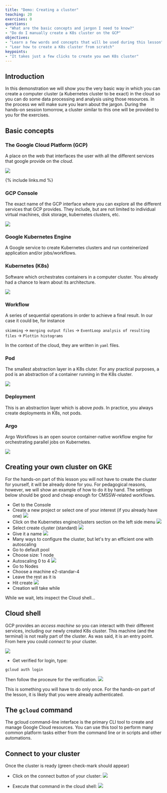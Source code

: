```yaml
---
title: "Demo: Creating a cluster"
teaching: 20
exercises: 0
questions:
- "What are the basic concepts and jargon I need to know?"
- "Do do I manually create a K8s cluster on the GCP"
objectives:
- "Learn a few words and concepts that will be used during this lesson"
- "Lear how to create a K8s cluster from scratch"
keypoints:
- "It takes just a few clicks to create you own K8s cluster"
---
```


## Introduction

In this demonstration we will show you the very basic way in which you can create a computer cluster (a Kubernetes cluster to be exact) in the cloud so you can do some data processing and analysis using those resources.  In the process we will make sure you learn about the jargon.  During the hands-on session tomorrow, a cluster similar to this one will be provided to you for the exercises.  

## Basic concepts

### The Google Cloud Platform (GCP)

A place on the web that interfaces the user with all the different services that google provide on the *cloud*.

![](https://www.seekpng.com/png/full/357-3579104_what-is-google-cloud-platform-google-cloud-platform.png)

{% include links.md %}

### GCP Console

The exact name of the GCP interface where you can explore all the different services that GCP provides.  They include, but are not limited to individual virtual machines, disk storage, kubernetes clusters, etc.

![](https://cloudmaven.github.io/cloud101_cloudproviders/fig/03-gcp-intro-0001.png)

### Google Kubernetes Engine

A Google service to create Kubernetes clusters and run conteinerized application and/or jobs/workflows.

### Kubernetes (K8s)

Software which orchestrates containers in a computer cluster.  You already had a chance to learn about its architecture.

![](https://1.bp.blogspot.com/-kCijQkEkmA8/X9ctU83lcJI/AAAAAAAAF5U/GayBI9yQ-PsUuGI9L4Mf8dJwsByp6g8WQCLcBGAsYHQ/s1192/k8%2Barchitecture.PNG)


### Workflow

A series of sequential operations in order to achieve a final result.  In our case it could be, for instance

`skimming` -> `merging output files` -> `EventLoop analysis of resulting files` -> `Plottin histograms`

In the context of the cloud, they are written in `yaml` files.

### Pod

The smallest abstraction layer in a K8s cluter.  For any practical purposes, a pod is an abstraction of a container running in the K8s cluster.

![](https://res.cloudinary.com/escalante-rep/image/upload/v1589159144/i14yfj2jn5nm70bzekxu.jpg)

### Deployment

This is an abstraction layer which is above *pods*.  In practice, you always create deployments in K8s, not pods.

### Argo

Argo Workflows is an open source container-native workflow engine for orchestrating parallel jobs on Kubernetes.

![](https://argoproj.github.io/argo-workflows/assets/argo.png)


## Creating your own cluster on GKE

For the hands-on part of this lesson you will not have to create the cluster for yourself, it will be already done for you.  For pedagogical reasons, however, we will show an example of how to do it by hand.  The settings below should be good and cheap enough for CMSSW-related workflows.

* Get to the Console
* Create a new project or select one of your interest (if you already have one)
![](../fig/project.png)
* Click on the Kubernetes engine/clusters section on the left side menu
![](../fig/k8sengine.png)
* Select create cluster (standard)
![](../fig/createstandard.png)
* Give it a name
![](../fig/clustername.png)
* Many ways to configure the cluster, but let's try an efficient one with autoscaling
* Go to default pool
* Choose size: 1 node
* Autoscaling 0 to 4
  ![](../fig/defaultpool.png)
* Go to Nodes
* Choose a machine e2-standar-4
* Leave the rest as it is
* Hit create
![](../fig/create.png)
* Creation will take while

While we wait, lets inspect the Cloud shell...

## Cloud shell

GCP provides an *access machine* so you can interact with their different services, including our newly created K8s cluster.  This machine (and the terminal) is not really part of the cluster. As was said, it is an entry point.  From here you could *connect* to your cluster.

![](https://cloud.google.com/shell/docs/images/cloud-shell-gcloud.gif)

* Get verified for login, type:
```
gcloud auth login
```
Then follow the proceure for the verification.
![](../fig/auth.png)

This is something you will have to do only once.  For the hands-on part of the lesson, it is likely that you were already authenticated.

## The `gcloud` command

The gcloud command-line interface is the primary CLI tool to create and manage Google Cloud resources. You can use this tool to perform many common platform tasks either from the command line or in scripts and other automations.

## Connect to your cluster

Once the cluster is ready (green check-mark should appear)

* Click on the connect button of your cluster:
![](../fig/connect.png)

* Execute that command in the cloud shell:
![](../fig/accesscluster.png)
